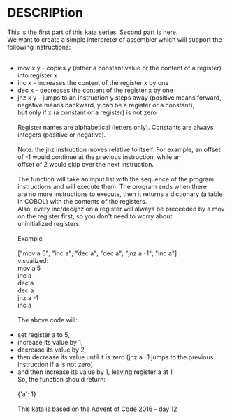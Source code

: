 # DESCRIPtion

This is the first part of this kata series. Second part is here.
<br>
We want to create a simple interpreter of assembler which will support the following instructions:
<br><br>

- mov x y - copies y (either a constant value or the content of a register) into register x
  <br>
- inc x - increases the content of the register x by one
  <br>
- dec x - decreases the content of the register x by one
  <br>
- jnz x y - jumps to an instruction y steps away (positive means forward, negative means backward, y can be a register or a constant),
  <br>
  but only if x (a constant or a register) is not zero
  <br><br>
  Register names are alphabetical (letters only). Constants are always integers (positive or negative).
  <br><br>
  Note: the jnz instruction moves relative to itself. For example, an offset of -1 would continue at the previous instruction, while an
  <br>
  offset of 2 would skip over the next instruction.
  <br><br>
  The function will take an input list with the sequence of the program instructions and will execute them. The program ends when there
  <br>
  are no more instructions to execute, then it returns a dictionary (a table in COBOL) with the contents of the registers.
  <br>
  Also, every inc/dec/jnz on a register will always be preceeded by a mov on the register first, so you don't need to worry about
  <br>
  uninitialized registers.
  <br><br>
  Example
  <br><br>
  ["mov a 5"; "inc a"; "dec a"; "dec a"; "jnz a -1"; "inc a"]
  <br>
  visualized:
  <br>
  mov a 5
  <br>
  inc a
  <br>
  dec a
  <br>
  dec a
  <br>
  jnz a -1
  <br>
  inc a
  <br><br>
  The above code will:
  <br><br>
- set register a to 5,
  <br>
- increase its value by 1,
  <br>
- decrease its value by 2,
  <br>
- then decrease its value until it is zero (jnz a -1 jumps to the previous instruction if a is not zero)
  <br>
- and then increase its value by 1, leaving register a at 1
  <br>
  So, the function should return:
  <br><br>
  {'a': 1}
  <br><br>
  This kata is based on the Advent of Code 2016 - day 12
